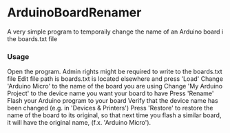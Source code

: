 # ArduinoBoardRenamer
A very simple program to temporaily change the name of an Arduino board i the boards.txt file

### Usage
Open the program. Admin rights might be required to write to the boards.txt file
Edit file path is boards.txt is located elsewhere and press 'Load'
Change 'Arduino Micro' to the name of the board you are using
Change 'My Arduino Project' to the device name you want your board to have
Press 'Rename'
Flash your Arduino program to your board
Verify that the device name has been changed (e.g. in 'Devices & Printers')
Press 'Restore' to restore the name of the board to its original, so that next time you flash a similar board, it will have the original name, (f.x. 'Arduino Micro').
